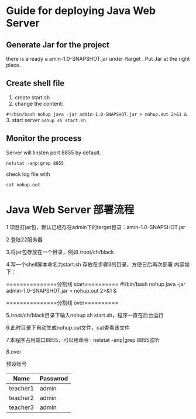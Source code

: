 # Guide for deploying Java Web Server
## Generate Jar for the project
there is already a amin-1.0-SNAPSHOT.jar under /target .
Put Jar at the right place.

## Create shell file
1. create start.sh 
2. change the content:  

`#!/bin/bash
nohup java -jar admin-1.0-SNAPSHOT.jar > nohup.out 2>&1 &`
3. start server
`nohup sh start.sh`

## Monitor the process
Server will linsten port 8855 by default.

`netstat -anp|grep 8855`

check log file with 

`cat nohup.out`



# Java Web Server 部署流程
1.项目打jar包，默认已经存在admin下的target目录：amin-1.0-SNAPSHOT.jar

2.登陆22服务器

3.将jar包存放在一个目录，例如  /root/ch/black

4.写一个shell脚本命名为start.sh 存放在步骤3的目录，方便日后再次部署
  内容如下：

===============分割线 start==========
  #!/bin/bash
nohup java -jar admin-1.0-SNAPSHOT.jar > nohup.out 2>&1 &

===============分割线 over==========

5./root/ch/black目录下输入nohup sh start.sh，程序一直在后台运行

6.此时目录下自动生成nohup.out文件，cat查看该文件

7.本程序占用端口8855，可以用命令 : netstat -anp|grep 8855监听

8.over

预设账号

|Name|Passwrod|
| --- | --- |
|teacher1|admin |  
|teacher2|admin |  
|teacher3|admin |  
